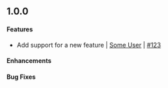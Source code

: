 ## 1.0.0

#### Features

* Add support for a new feature
  | [Some User](https://github.com/someuser)
  | [#123](https://github.com/bugsnag/bugsnag-bugsnag-dotnet/issues/123)

#### Enhancements

#### Bug Fixes

